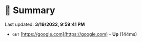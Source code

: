 # 📖 Summary
Last updated: **3/19/2022, 9:59:41 PM**

- `GET` [https://google.com](https://google.com) - **Up** (144ms)
